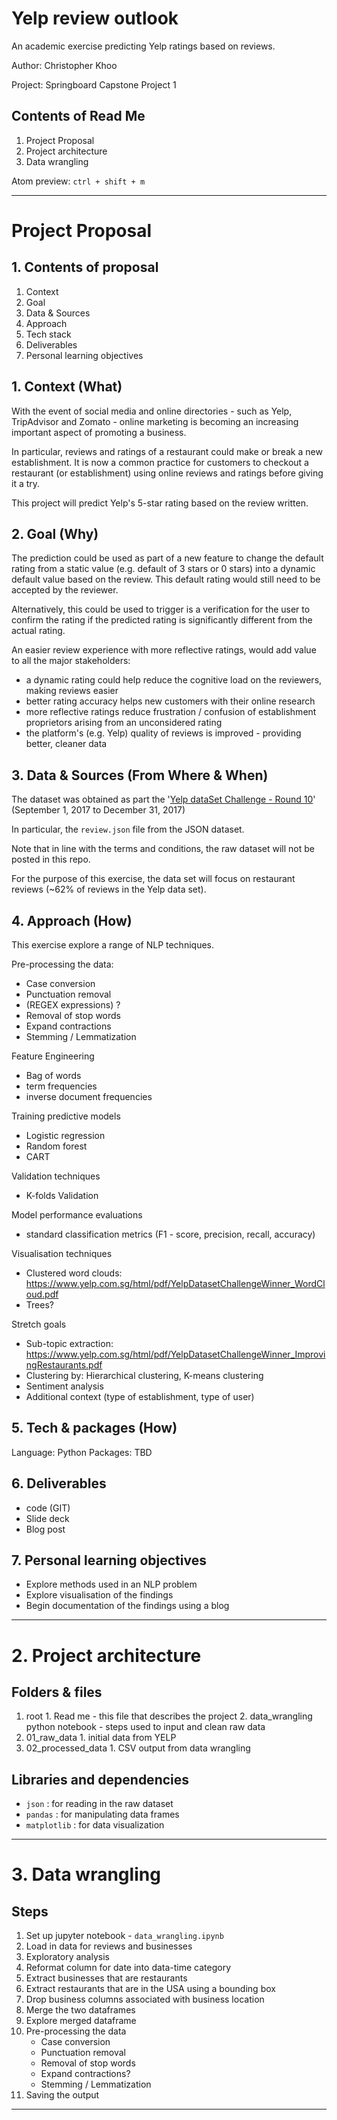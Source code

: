 Yelp review outlook
===========================
An academic exercise predicting Yelp ratings based on reviews.

Author: Christopher Khoo

Project: Springboard Capstone Project 1

## Contents of Read Me
1. Project Proposal
2. Project architecture
3. Data wrangling

Atom preview: `ctrl + shift + m`

--------------
# Project Proposal

## 1. Contents of proposal
1. Context
2. Goal
3. Data & Sources
4. Approach
5. Tech stack
6. Deliverables
7. Personal learning objectives

## 1. Context (What)
With the event of social media and online directories - such as Yelp, TripAdvisor and Zomato - online marketing is becoming an increasing important aspect of promoting a business.

In particular, reviews and ratings of a restaurant could make or break a new establishment. It is now a common practice for customers to checkout a restaurant (or establishment) using online reviews and ratings before giving it a try.

This project will predict Yelp's 5-star rating based on the review written.

## 2. Goal (Why)
The prediction could be used as part of a new feature to change the default rating from a static value (e.g. default of 3 stars or 0 stars) into a dynamic default value based on the review. This default rating would still need to be accepted by the reviewer.

Alternatively, this could be used to trigger is a verification for the user to confirm the rating if the predicted rating is significantly different from the actual rating.  

An easier review experience with more reflective ratings, would add value to all the major stakeholders:
- a dynamic rating could help reduce the cognitive load on the reviewers, making reviews easier
- better rating accuracy helps new customers with their online research
- more reflective ratings  reduce frustration / confusion of establishment proprietors arising from an unconsidered rating
- the platform's (e.g. Yelp) quality of reviews is improved - providing better, cleaner data

## 3. Data & Sources (From Where & When)
The dataset was obtained as part the '[Yelp dataSet Challenge - Round 10](https://www.yelp.com.sg/dataset)' (September 1, 2017 to December 31, 2017)

In particular, the `review.json` file from the JSON dataset.

Note that in line with the terms and conditions, the raw dataset will not be posted in this repo.

For the purpose of this exercise, the data set will focus on restaurant reviews (~62% of reviews in the Yelp data set).

## 4. Approach (How)
This exercise explore a range of NLP techniques.

Pre-processing the data:
- Case conversion
- Punctuation removal
- (REGEX expressions) ?
- Removal of stop words
- Expand contractions
- Stemming / Lemmatization

Feature Engineering
- Bag of words
- term frequencies
- inverse document frequencies

Training predictive models
- Logistic regression
- Random forest
- CART

Validation techniques
- K-folds Validation

Model performance evaluations
- standard classification metrics (F1 - score, precision, recall, accuracy)

Visualisation techniques
- Clustered word clouds: https://www.yelp.com.sg/html/pdf/YelpDatasetChallengeWinner_WordCloud.pdf
- Trees?

Stretch goals
- Sub-topic extraction:
https://www.yelp.com.sg/html/pdf/YelpDatasetChallengeWinner_ImprovingRestaurants.pdf
- Clustering by: Hierarchical clustering, K-means clustering
- Sentiment analysis
- Additional context (type of establishment, type of user)

## 5. Tech & packages (How)
Language: Python
Packages: TBD

## 6. Deliverables
- code (GIT)
- Slide deck
- Blog post

## 7. Personal learning objectives
- Explore methods used in an NLP problem
- Explore visualisation of the findings
- Begin documentation of the findings using a blog

------

# 2. Project architecture

## Folders & files
  1. root
    1. Read me - this file that describes the project
    2. data_wrangling python notebook - steps used to input and clean raw data
  2. 01_raw_data
    1. initial data from YELP
  3. 02_processed_data
    1. CSV output from data wrangling

## Libraries and dependencies
- `json` : for reading in the raw dataset
- `pandas` : for manipulating data frames
- `matplotlib` : for data visualization

------

# 3. Data wrangling

## Steps
  1. Set up jupyter notebook - `data_wrangling.ipynb`
  2. Load in data for reviews and businesses
  3. Exploratory analysis
  4. Reformat column for date into data-time category
  5. Extract businesses that are restaurants
  6. Extract restaurants that are in the USA using a bounding box
  7. Drop business columns associated with business location
  8. Merge the two dataframes
  9. Explore merged dataframe
 10. Pre-processing the data
     - Case conversion
     - Punctuation removal
     - Removal of stop words
     - Expand contractions?
     - Stemming / Lemmatization
 11. Saving the output
--------
